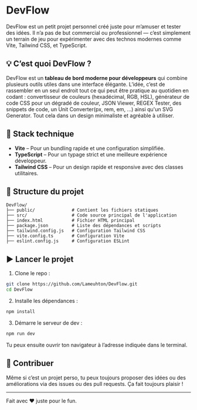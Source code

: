 # DevFlow

DevFlow est un petit projet personnel créé juste pour m’amuser et tester des idées. Il n’a pas de but commercial ou professionnel — c’est simplement un terrain de jeu pour expérimenter avec des technos modernes comme Vite, Tailwind CSS, et TypeScript.

## 💡 C’est quoi DevFlow ?

DevFlow est un **tableau de bord moderne pour développeurs** qui combine plusieurs outils utiles dans une interface élégante. L’idée, c’est de rassembler en un seul endroit tout ce qui peut être pratique au quotidien en codant : convertisseur de couleurs (hexadécimal, RGB, HSL), générateur de code CSS pour un dégradé de couleur, JSON Viewer, REGEX Tester, des snippets de code, un Unit Converter(px, rem, em, ...) ainsi qu'un SVG Generator. Tout cela dans un design minimaliste et agréable à utiliser.

## 🚀 Stack technique

- **Vite** – Pour un bundling rapide et une configuration simplifiée.
- **TypeScript** – Pour un typage strict et une meilleure expérience développeur.
- **Tailwind CSS** – Pour un design rapide et responsive avec des classes utilitaires.

## 📁 Structure du projet

```
DevFlow/
├── public/              # Contient les fichiers statiques
├── src/                 # Code source principal de l'application
├── index.html           # Fichier HTML principal
├── package.json         # Liste des dépendances et scripts
├── tailwind.config.js   # Configuration Tailwind CSS
├── vite.config.ts       # Configuration Vite
├── eslint.config.js     # Configuration ESLint
```

## ▶️ Lancer le projet

1. Clone le repo :

```bash
git clone https://github.com/Lameuhton/DevFlow.git
cd DevFlow
```

2. Installe les dépendances :

```bash
npm install
```

3. Démarre le serveur de dev :

```bash
npm run dev
```

Tu peux ensuite ouvrir ton navigateur à l’adresse indiquée dans le terminal.

## 🤝 Contribuer

Même si c’est un projet perso, tu peux toujours proposer des idées ou des améliorations via des issues ou des pull requests. Ça fait toujours plaisir !


---

Fait avec ❤️ juste pour le fun.